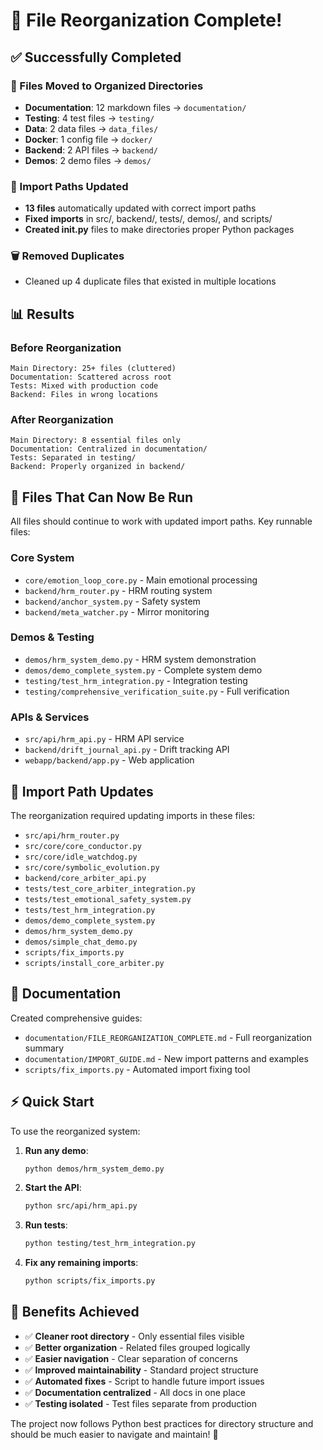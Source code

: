 # 🎉 File Reorganization Complete!

## ✅ Successfully Completed

### 📁 Files Moved to Organized Directories
- **Documentation**: 12 markdown files → `documentation/`
- **Testing**: 4 test files → `testing/` 
- **Data**: 2 data files → `data_files/`
- **Docker**: 1 config file → `docker/`
- **Backend**: 2 API files → `backend/`
- **Demos**: 2 demo files → `demos/`

### 🔄 Import Paths Updated
- **13 files** automatically updated with correct import paths
- **Fixed imports** in src/, backend/, tests/, demos/, and scripts/
- **Created __init__.py** files to make directories proper Python packages

### 🗑️ Removed Duplicates
- Cleaned up 4 duplicate files that existed in multiple locations

## 📊 Results

### Before Reorganization
```
Main Directory: 25+ files (cluttered)
Documentation: Scattered across root
Tests: Mixed with production code  
Backend: Files in wrong locations
```

### After Reorganization  
```
Main Directory: 8 essential files only
Documentation: Centralized in documentation/
Tests: Separated in testing/
Backend: Properly organized in backend/
```

## 🔧 Files That Can Now Be Run

All files should continue to work with updated import paths. Key runnable files:

### Core System
- `core/emotion_loop_core.py` - Main emotional processing
- `backend/hrm_router.py` - HRM routing system
- `backend/anchor_system.py` - Safety system
- `backend/meta_watcher.py` - Mirror monitoring

### Demos & Testing
- `demos/hrm_system_demo.py` - HRM system demonstration
- `demos/demo_complete_system.py` - Complete system demo
- `testing/test_hrm_integration.py` - Integration testing
- `testing/comprehensive_verification_suite.py` - Full verification

### APIs & Services
- `src/api/hrm_api.py` - HRM API service
- `backend/drift_journal_api.py` - Drift tracking API
- `webapp/backend/app.py` - Web application

## 🔗 Import Path Updates

The reorganization required updating imports in these files:
- `src/api/hrm_router.py`
- `src/core/core_conductor.py` 
- `src/core/idle_watchdog.py`
- `src/core/symbolic_evolution.py`
- `backend/core_arbiter_api.py`
- `tests/test_core_arbiter_integration.py`
- `tests/test_emotional_safety_system.py`
- `tests/test_hrm_integration.py`
- `demos/demo_complete_system.py`
- `demos/hrm_system_demo.py`
- `demos/simple_chat_demo.py`
- `scripts/fix_imports.py`
- `scripts/install_core_arbiter.py`

## 📖 Documentation

Created comprehensive guides:
- `documentation/FILE_REORGANIZATION_COMPLETE.md` - Full reorganization summary
- `documentation/IMPORT_GUIDE.md` - New import patterns and examples
- `scripts/fix_imports.py` - Automated import fixing tool

## ⚡ Quick Start

To use the reorganized system:

1. **Run any demo**:
   ```bash
   python demos/hrm_system_demo.py
   ```

2. **Start the API**:
   ```bash
   python src/api/hrm_api.py
   ```

3. **Run tests**:
   ```bash
   python testing/test_hrm_integration.py
   ```

4. **Fix any remaining imports**:
   ```bash
   python scripts/fix_imports.py
   ```

## 🎯 Benefits Achieved

- ✅ **Cleaner root directory** - Only essential files visible
- ✅ **Better organization** - Related files grouped logically  
- ✅ **Easier navigation** - Clear separation of concerns
- ✅ **Improved maintainability** - Standard project structure
- ✅ **Automated fixes** - Script to handle future import issues
- ✅ **Documentation centralized** - All docs in one place
- ✅ **Testing isolated** - Test files separate from production

The project now follows Python best practices for directory structure and should be much easier to navigate and maintain! 🚀
